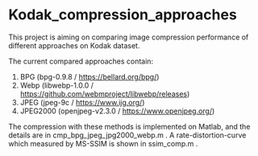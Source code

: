 # Kodak_compression_approaches
This project is aiming on comparing image compression performance of different approaches on Kodak dataset.

The current compared approaches contain:
1) BPG (bpg-0.9.8 / https://bellard.org/bpg/)
2) Webp (libwebp-1.0.0 / https://github.com/webmproject/libwebp/releases)
3) JPEG (jpeg-9c / https://www.ijg.org/)
4) JPEG2000 (openjpeg-v2.3.0 / https://www.openjpeg.org/)

The compression with these methods is implemented on Matlab, and the details are in cmp_bpg_jpeg_jpg2000_webp.m .
A rate-distortion-curve which measured by MS-SSIM is shown in ssim_comp.m .
